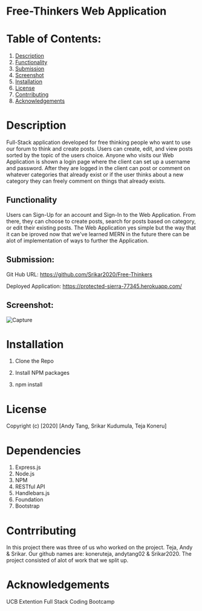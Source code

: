 # Free-Thinkers Web Application 

# Table of Contents:
1. [Description](#Description)
2. [Functionality](#Functionality)
3. [Submission](#Submission)
4. [Screenshot](#Screenshot)
5. [Installation](#Installation)
6. [License](#License)
7. [Contrributing](#Contrributing)
8. [Acknowledgements](#Acknowledgements)


# Description 

Full-Stack application developed for free thinking people who want to use our forum to think and create posts. Users can create, edit, and view posts sorted by the topic of the users choice. Anyone who visits our Web Application is shown a login page where the client can set up a username and password. After they are logged in the client can post or comment on whatever categories that already exist or if the user thinks about a new category they can freely comment on things that already exists.


## Functionality 
Users can Sign-Up for an account and Sign-In to the Web Application. From there, they can choose to create posts, search for posts based on category, or edit their existing posts. The Web Application yes simple but the way that it can be iproved now that we've learned MERN in the future there can be alot of implementation of ways to further the Application. 

## Submission: 
Git Hub URL: 
https://github.com/Srikar2020/Free-Thinkers

Deployed Application: 
https://protected-sierra-77345.herokuapp.com/

## Screenshot:

![Capture](https://user-images.githubusercontent.com/61364418/98636338-80432b80-22db-11eb-8b97-557526a10c4a.JPG)


# Installation

1. Clone the Repo

2. Install NPM packages

3. npm install 
   
# License 

  Copyright (c) [2020] [Andy Tang, Srikar Kudumula, Teja Koneru]

# Dependencies 
1. Express.js 
2. Node.js
3. NPM
4. RESTful API
5. Handlebars.js
6. Foundation
7. Bootstrap


# Contrributing 

In this project there was three of us who worked on the project. Teja, Andy & Srikar. Our github names are: koneruteja, andytang02 & Srikar2020. The project consisted of alot of work that we split up. 

# Acknowledgements
UCB Extention Full Stack Coding Bootcamp
